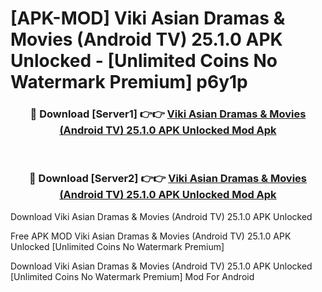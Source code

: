 # [APK-MOD] Viki  Asian Dramas & Movies (Android TV) 25.1.0 APK Unlocked - [Unlimited Coins No Watermark Premium] p6y1p



<div align="center">
<h3>🔴 Download [Server1] 👉👉 <a href="https://momento.my/?title=Viki__Asian_Dramas_&_Movies_(Android_TV)_25.1.0_APK_Unlocked">Viki  Asian Dramas & Movies (Android TV) 25.1.0 APK Unlocked Mod Apk</a></h3><br>

<h3>🔴 Download [Server2] 👉👉 <a href="https://momento.my/?title=Viki__Asian_Dramas_&_Movies_(Android_TV)_25.1.0_APK_Unlocked">Viki  Asian Dramas & Movies (Android TV) 25.1.0 APK Unlocked Mod Apk</a></h3>
</div>



Download Viki  Asian Dramas & Movies (Android TV) 25.1.0 APK Unlocked 

Free APK MOD Viki  Asian Dramas & Movies (Android TV) 25.1.0 APK Unlocked [Unlimited Coins No Watermark Premium]

Download Viki  Asian Dramas & Movies (Android TV) 25.1.0 APK Unlocked [Unlimited Coins No Watermark Premium] Mod For Android
